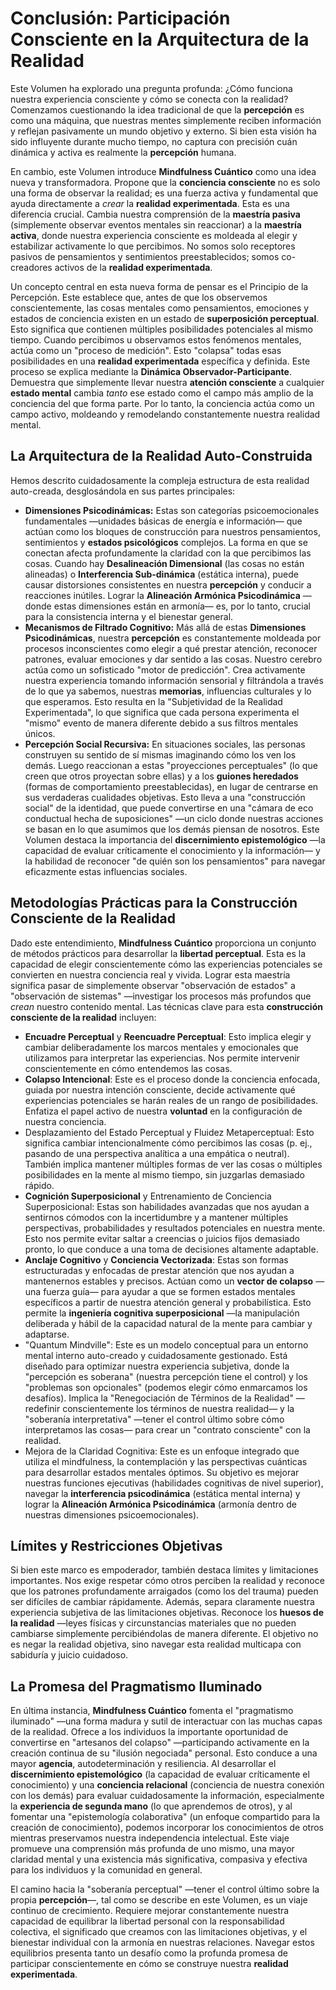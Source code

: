 # Conclusión: Participación Consciente en la Arquitectura de la Realidad

Este Volumen ha explorado una pregunta profunda: ¿Cómo funciona nuestra experiencia consciente y cómo se conecta con la realidad? Comenzamos cuestionando la idea tradicional de que la **percepción** es como una máquina, que nuestras mentes simplemente reciben información y reflejan pasivamente un mundo objetivo y externo. Si bien esta visión ha sido influyente durante mucho tiempo, no captura con precisión cuán dinámica y activa es realmente la **percepción** humana.

En cambio, este Volumen introduce **Mindfulness Cuántico** como una idea nueva y transformadora. Propone que la **conciencia consciente** no es solo una forma de observar la realidad; es una fuerza activa y fundamental que ayuda directamente a *crear* la **realidad experimentada**. Esta es una diferencia crucial. Cambia nuestra comprensión de la **maestría pasiva** (simplemente observar eventos mentales sin reaccionar) a la **maestría activa**, donde nuestra experiencia consciente es moldeada al elegir y estabilizar activamente lo que percibimos. No somos solo receptores pasivos de pensamientos y sentimientos preestablecidos; somos co-creadores activos de la **realidad experimentada**.

Un concepto central en esta nueva forma de pensar es el Principio de la Percepción. Este establece que, antes de que los observemos conscientemente, las cosas mentales como pensamientos, emociones y estados de conciencia existen en un estado de **superposición perceptual**. Esto significa que contienen múltiples posibilidades potenciales al mismo tiempo. Cuando percibimos u observamos estos fenómenos mentales, actúa como un "proceso de medición". Esto "colapsa" todas esas posibilidades en una **realidad experimentada** específica y definida. Este proceso se explica mediante la **Dinámica Observador-Participante**. Demuestra que simplemente llevar nuestra **atención consciente** a cualquier **estado mental** cambia *tanto* ese estado como el campo más amplio de la conciencia del que forma parte. Por lo tanto, la conciencia actúa como un campo activo, moldeando y remodelando constantemente nuestra realidad mental.

## La Arquitectura de la Realidad Auto-Construida

Hemos descrito cuidadosamente la compleja estructura de esta realidad auto-creada, desglosándola en sus partes principales:

-   **Dimensiones Psicodinámicas:** Estas son categorías psicoemocionales fundamentales —unidades básicas de energía e información— que actúan como los bloques de construcción para nuestros pensamientos, sentimientos y **estados psicológicos** complejos. La forma en que se conectan afecta profundamente la claridad con la que percibimos las cosas. Cuando hay **Desalineación Dimensional** (las cosas no están alineadas) o **Interferencia Sub-dinámica** (estática interna), puede causar distorsiones consistentes en nuestra **percepción** y conducir a reacciones inútiles. Lograr la **Alineación Armónica Psicodinámica** —donde estas dimensiones están en armonía— es, por lo tanto, crucial para la consistencia interna y el bienestar general.
-   **Mecanismos de Filtrado Cognitivo:** Más allá de estas **Dimensiones Psicodinámicas**, nuestra **percepción** es constantemente moldeada por procesos inconscientes como elegir a qué prestar atención, reconocer patrones, evaluar emociones y dar sentido a las cosas. Nuestro cerebro actúa como un sofisticado "motor de predicción". Crea activamente nuestra experiencia tomando información sensorial y filtrándola a través de lo que ya sabemos, nuestras **memorias**, influencias culturales y lo que esperamos. Esto resulta en la "Subjetividad de la Realidad Experimentada", lo que significa que cada persona experimenta el "mismo" evento de manera diferente debido a sus filtros mentales únicos.
-   **Percepción Social Recursiva:** En situaciones sociales, las personas construyen su sentido de sí mismas imaginando cómo los ven los demás. Luego reaccionan a estas "proyecciones perceptuales" (lo que creen que otros proyectan sobre ellas) y a los **guiones heredados** (formas de comportamiento preestablecidas), en lugar de centrarse en sus verdaderas cualidades objetivas. Esto lleva a una "construcción social" de la identidad, que puede convertirse en una "cámara de eco conductual hecha de suposiciones" —un ciclo donde nuestras acciones se basan en lo que asumimos que los demás piensan de nosotros. Este Volumen destaca la importancia del **discernimiento epistemológico** —la capacidad de evaluar críticamente el conocimiento y la información— y la habilidad de reconocer "de quién son los pensamientos" para navegar eficazmente estas influencias sociales.

## Metodologías Prácticas para la Construcción Consciente de la Realidad

Dado este entendimiento, **Mindfulness Cuántico** proporciona un conjunto de métodos prácticos para desarrollar la **libertad perceptual**. Esta es la capacidad de elegir conscientemente cómo las experiencias potenciales se convierten en nuestra conciencia real y vivida. Lograr esta maestría significa pasar de simplemente observar "observación de estados" a "observación de sistemas" —investigar los procesos más profundos que *crean* nuestro contenido mental. Las técnicas clave para esta **construcción consciente de la realidad** incluyen:

-   **Encuadre Perceptual** y **Reencuadre Perceptual**: Esto implica elegir y cambiar deliberadamente los marcos mentales y emocionales que utilizamos para interpretar las experiencias. Nos permite intervenir conscientemente en cómo entendemos las cosas.
-   **Colapso Intencional**: Este es el proceso donde la conciencia enfocada, guiada por nuestra intención consciente, decide activamente qué experiencias potenciales se harán reales de un rango de posibilidades. Enfatiza el papel activo de nuestra **voluntad** en la configuración de nuestra conciencia.
-   Desplazamiento del Estado Perceptual y Fluidez Metaperceptual: Esto significa cambiar intencionalmente cómo percibimos las cosas (p. ej., pasando de una perspectiva analítica a una empática o neutral). También implica mantener múltiples formas de ver las cosas o múltiples posibilidades en la mente al mismo tiempo, sin juzgarlas demasiado rápido.
-   **Cognición Superposicional** y Entrenamiento de Conciencia Superposicional: Estas son habilidades avanzadas que nos ayudan a sentirnos cómodos con la incertidumbre y a mantener múltiples perspectivas, probabilidades y resultados potenciales en nuestra mente. Esto nos permite evitar saltar a creencias o juicios fijos demasiado pronto, lo que conduce a una toma de decisiones altamente adaptable.
-   **Anclaje Cognitivo** y **Conciencia Vectorizada**: Estas son formas estructuradas y enfocadas de prestar atención que nos ayudan a mantenernos estables y precisos. Actúan como un **vector de colapso** —una fuerza guía— para ayudar a que se formen estados mentales específicos a partir de nuestra atención general y probabilística. Esto permite la **ingeniería cognitiva superposicional** —la manipulación deliberada y hábil de la capacidad natural de la mente para cambiar y adaptarse.
-   "Quantum Mindville": Este es un modelo conceptual para un entorno mental interno auto-creado y cuidadosamente gestionado. Está diseñado para optimizar nuestra experiencia subjetiva, donde la "percepción es soberana" (nuestra percepción tiene el control) y los "problemas son opcionales" (podemos elegir cómo enmarcamos los desafíos). Implica la "Renegociación de Términos de la Realidad" —redefinir conscientemente los términos de nuestra realidad— y la "soberanía interpretativa" —tener el control último sobre cómo interpretamos las cosas— para crear un "contrato consciente" con la realidad.
-   Mejora de la Claridad Cognitiva: Este es un enfoque integrado que utiliza el mindfulness, la contemplación y las perspectivas cuánticas para desarrollar estados mentales óptimos. Su objetivo es mejorar nuestras funciones ejecutivas (habilidades cognitivas de nivel superior), navegar la **interferencia psicodinámica** (estática mental interna) y lograr la **Alineación Armónica Psicodinámica** (armonía dentro de nuestras dimensiones psicoemocionales).

## Límites y Restricciones Objetivas

Si bien este marco es empoderador, también destaca límites y limitaciones importantes. Nos exige respetar cómo otros perciben la realidad y reconoce que los patrones profundamente arraigados (como los del trauma) pueden ser difíciles de cambiar rápidamente. Además, separa claramente nuestra experiencia subjetiva de las limitaciones objetivas. Reconoce los **huesos de la realidad** —leyes físicas y circunstancias materiales que no pueden cambiarse simplemente percibiéndolas de manera diferente. El objetivo no es negar la realidad objetiva, sino navegar esta realidad multicapa con sabiduría y juicio cuidadoso.

## La Promesa del Pragmatismo Iluminado

En última instancia, **Mindfulness Cuántico** fomenta el "pragmatismo iluminado" —una forma madura y sutil de interactuar con las muchas capas de la realidad. Ofrece a los individuos la importante oportunidad de convertirse en "artesanos del colapso" —participando activamente en la creación continua de su "ilusión negociada" personal. Esto conduce a una mayor **agencia**, autodeterminación y resiliencia. Al desarrollar el **discernimiento epistemológico** (la capacidad de evaluar críticamente el conocimiento) y una **conciencia relacional** (conciencia de nuestra conexión con los demás) para evaluar cuidadosamente la información, especialmente la **experiencia de segunda mano** (lo que aprendemos de otros), y al fomentar una "epistemología colaborativa" (un enfoque compartido para la creación de conocimiento), podemos incorporar los conocimientos de otros mientras preservamos nuestra independencia intelectual. Este viaje promueve una comprensión más profunda de uno mismo, una mayor claridad mental y una existencia más significativa, compasiva y efectiva para los individuos y la comunidad en general.

El camino hacia la "soberanía perceptual" —tener el control último sobre la propia **percepción**—, tal como se describe en este Volumen, es un viaje continuo de crecimiento. Requiere mejorar constantemente nuestra capacidad de equilibrar la libertad personal con la responsabilidad colectiva, el significado que creamos con las limitaciones objetivas, y el bienestar individual con la armonía en nuestras relaciones. Navegar estos equilibrios presenta tanto un desafío como la profunda promesa de participar conscientemente en cómo se construye nuestra **realidad experimentada**.